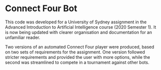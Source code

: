 # Connect Four Bot
This code was developed for a University of Sydney assignment in the Advanced Introduction to Artificial Intelligence course (2020 Semester 1). It is now being updated with clearer organisation and documentation for an unfamiliar reader.

Two versions of an automated Connect Four player were produced, based on two sets of requirements for the assignment. One version followed stricter requirements and provided the user with more options, while the second was streamlined to compete in a tournament against other bots.
